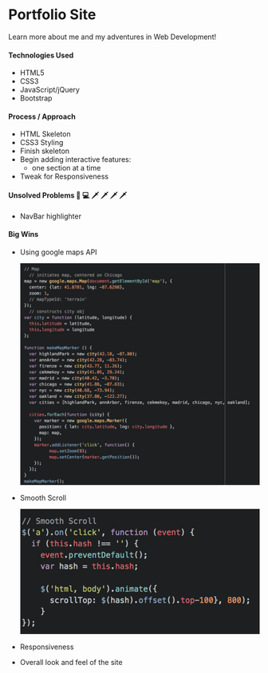 # Portfolio Site
Learn more about me and my adventures in Web Development!

#### Technologies Used
- HTML5
- CSS3
- JavaScript/jQuery
- Bootstrap

#### Process / Approach
- HTML Skeleton
- CSS3 Styling
- Finish skeleton
- Begin adding interactive features:
  - one section at a time
- Tweak for Responsiveness

#### Unsolved Problems 😤 💻 🗡 🗡 🗡 🗡
- NavBar highlighter

#### Big Wins
- Using google maps API

    ![](readme-assets/google_maps.png)

- Smooth Scroll

    ![](readme-assets/smooth_scroll.png)

- Responsiveness
- Overall look and feel of the site
